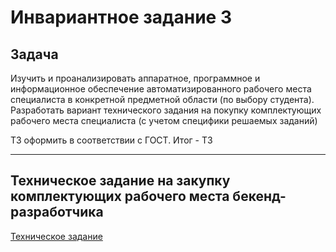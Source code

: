 # Инвариантное задание 3

## Задача
Изучить и проанализировать аппаратное, программное и информационное обеспечение автоматизированного рабочего места
специалиста в конкретной предметной области (по выбору студента). Разработать вариант технического задания на покупку
комплектующих рабочего места специалиста (с учетом специфики решаемых заданий)

ТЗ оформить в соответствии с ГОСТ. Итог - ТЗ

---

## Техническое задание на закупку комплектующих рабочего места бекенд-разработчика

[Техническое задание](/docs/ISR/Task-1.3.pdf)

